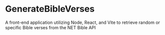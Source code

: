 # GenerateBibleVerses
A front-end application utilizing Node, React, and Vite to retrieve random or specific Bible verses from the NET Bible API
